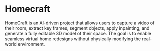 # Homecraft
HomeCraft is an AI-driven project that allows users to capture a video of their room, extract key frames, segment objects, apply inpainting, and generate a fully editable 3D model of their space. The goal is to enable seamless virtual home redesigns without physically modifying the real-world environment.
